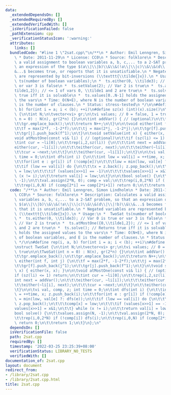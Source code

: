 ```yaml
---
data:
  _extendedDependsOn: []
  _extendedRequiredBy: []
  _extendedVerifiedWith: []
  _isVerificationFailed: false
  _pathExtension: cpp
  _verificationStatusIcon: ':warning:'
  attributes:
    links: []
  bundledCode: "#line 1 \"2sat.cpp\"\n/**\n * Author: Emil Lenngren, Simon Lindholm\n\
    \ * Date: 2011-11-29\n * License: CC0\n * Source: folklore\n * Description: Calculates\
    \ a valid assignment to boolean variables a, b, c,... to a 2-SAT problem, so that\
    \ an expression of the type $(a\\|\\|b)\\&\\&(!a\\|\\|c)\\&\\&(d\\|\\|!b)\\&\\\
    &...$ becomes true, or reports that it is unsatisfiable.\n * Negated variables\
    \ are represented by bit-inversions (\\texttt{\\tilde{}x}).\n * Usage:\n *  TwoSat\
    \ ts(number of boolean variables);\n *  ts.either(0, \\tilde3); // Var 0 is true\
    \ or var 3 is false\n *  ts.setValue(2); // Var 2 is true\n *  ts.atMostOne({0,\\\
    tilde1,2}); // <= 1 of vars 0, \\tilde1 and 2 are true\n *  ts.solve(); // Returns\
    \ true iff it is solvable\n *  ts.values[0..N-1] holds the assigned values to\
    \ the vars\n * Time: O(N+E), where N is the number of boolean variables, and E\
    \ is the number of clauses.\n * Status: stress-tested\n */\n\n#define rep(i, a,\
    \ b) for(int i = a; i < (b); ++i)\n#define sz(x) (int)(x).size()\n\nstruct TwoSat\
    \ {\n\tint N;\n\tvector<vi> gr;\n\tvi values; // 0 = false, 1 = true\n\n\tTwoSat(int\
    \ n = 0) : N(n), gr(2*n) {}\n\n\tint addVar() { // (optional)\n\t\tgr.emplace_back();\n\
    \t\tgr.emplace_back();\n\t\treturn N++;\n\t}\n\n\tvoid either(int f, int j) {\n\
    \t\tf = max(2*f, -1-2*f);\n\t\tj = max(2*j, -1-2*j);\n\t\tgr[f].push_back(j^1);\n\
    \t\tgr[j].push_back(f^1);\n\t}\n\tvoid setValue(int x) { either(x, x); }\n\n\t\
    void atMostOne(const vi& li) { // (optional)\n\t\tif (sz(li) <= 1) return;\n\t\
    \tint cur = ~li[0];\n\t\trep(i,2,sz(li)) {\n\t\t\tint next = addVar();\n\t\t\t\
    either(cur, ~li[i]);\n\t\t\teither(cur, next);\n\t\t\teither(~li[i], next);\n\t\
    \t\tcur = ~next;\n\t\t}\n\t\teither(cur, ~li[1]);\n\t}\n\n\tvi val, comp, z; int\
    \ time = 0;\n\tint dfs(int i) {\n\t\tint low = val[i] = ++time, x; z.push_back(i);\n\
    \t\tfor(int e : gr[i]) if (!comp[e])\n\t\t\tlow = min(low, val[e] ?: dfs(e));\n\
    \t\tif (low == val[i]) do {\n\t\t\tx = z.back(); z.pop_back();\n\t\t\tcomp[x]\
    \ = low;\n\t\t\tif (values[x>>1] == -1)\n\t\t\t\tvalues[x>>1] = x&1;\n\t\t} while\
    \ (x != i);\n\t\treturn val[i] = low;\n\t}\n\n\tbool solve() {\n\t\tvalues.assign(N,\
    \ -1);\n\t\tval.assign(2*N, 0); comp = val;\n\t\trep(i,0,2*N) if (!comp[i]) dfs(i);\n\
    \t\trep(i,0,N) if (comp[2*i] == comp[2*i+1]) return 0;\n\t\treturn 1;\n\t}\n};\n"
  code: "/**\n * Author: Emil Lenngren, Simon Lindholm\n * Date: 2011-11-29\n * License:\
    \ CC0\n * Source: folklore\n * Description: Calculates a valid assignment to boolean\
    \ variables a, b, c,... to a 2-SAT problem, so that an expression of the type\
    \ $(a\\|\\|b)\\&\\&(!a\\|\\|c)\\&\\&(d\\|\\|!b)\\&\\&...$ becomes true, or reports\
    \ that it is unsatisfiable.\n * Negated variables are represented by bit-inversions\
    \ (\\texttt{\\tilde{}x}).\n * Usage:\n *  TwoSat ts(number of boolean variables);\n\
    \ *  ts.either(0, \\tilde3); // Var 0 is true or var 3 is false\n *  ts.setValue(2);\
    \ // Var 2 is true\n *  ts.atMostOne({0,\\tilde1,2}); // <= 1 of vars 0, \\tilde1\
    \ and 2 are true\n *  ts.solve(); // Returns true iff it is solvable\n *  ts.values[0..N-1]\
    \ holds the assigned values to the vars\n * Time: O(N+E), where N is the number\
    \ of boolean variables, and E is the number of clauses.\n * Status: stress-tested\n\
    \ */\n\n#define rep(i, a, b) for(int i = a; i < (b); ++i)\n#define sz(x) (int)(x).size()\n\
    \nstruct TwoSat {\n\tint N;\n\tvector<vi> gr;\n\tvi values; // 0 = false, 1 =\
    \ true\n\n\tTwoSat(int n = 0) : N(n), gr(2*n) {}\n\n\tint addVar() { // (optional)\n\
    \t\tgr.emplace_back();\n\t\tgr.emplace_back();\n\t\treturn N++;\n\t}\n\n\tvoid\
    \ either(int f, int j) {\n\t\tf = max(2*f, -1-2*f);\n\t\tj = max(2*j, -1-2*j);\n\
    \t\tgr[f].push_back(j^1);\n\t\tgr[j].push_back(f^1);\n\t}\n\tvoid setValue(int\
    \ x) { either(x, x); }\n\n\tvoid atMostOne(const vi& li) { // (optional)\n\t\t\
    if (sz(li) <= 1) return;\n\t\tint cur = ~li[0];\n\t\trep(i,2,sz(li)) {\n\t\t\t\
    int next = addVar();\n\t\t\teither(cur, ~li[i]);\n\t\t\teither(cur, next);\n\t\
    \t\teither(~li[i], next);\n\t\t\tcur = ~next;\n\t\t}\n\t\teither(cur, ~li[1]);\n\
    \t}\n\n\tvi val, comp, z; int time = 0;\n\tint dfs(int i) {\n\t\tint low = val[i]\
    \ = ++time, x; z.push_back(i);\n\t\tfor(int e : gr[i]) if (!comp[e])\n\t\t\tlow\
    \ = min(low, val[e] ?: dfs(e));\n\t\tif (low == val[i]) do {\n\t\t\tx = z.back();\
    \ z.pop_back();\n\t\t\tcomp[x] = low;\n\t\t\tif (values[x>>1] == -1)\n\t\t\t\t\
    values[x>>1] = x&1;\n\t\t} while (x != i);\n\t\treturn val[i] = low;\n\t}\n\n\t\
    bool solve() {\n\t\tvalues.assign(N, -1);\n\t\tval.assign(2*N, 0); comp = val;\n\
    \t\trep(i,0,2*N) if (!comp[i]) dfs(i);\n\t\trep(i,0,N) if (comp[2*i] == comp[2*i+1])\
    \ return 0;\n\t\treturn 1;\n\t}\n};\n"
  dependsOn: []
  isVerificationFile: false
  path: 2sat.cpp
  requiredBy: []
  timestamp: '2022-03-25 23:25:39+08:00'
  verificationStatus: LIBRARY_NO_TESTS
  verifiedWith: []
documentation_of: 2sat.cpp
layout: document
redirect_from:
- /library/2sat.cpp
- /library/2sat.cpp.html
title: 2sat.cpp
---
```


